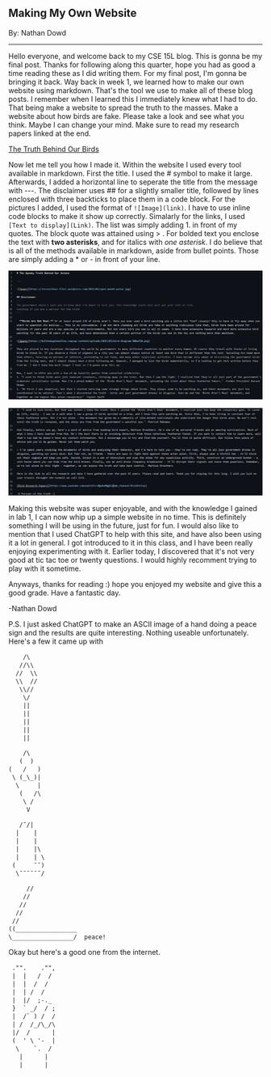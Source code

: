 ## Making My Own Website

By: Nathan Dowd

---

Hello everyone, and welcome back to my CSE 15L blog. This is gonna be my final post. Thanks for following along this quarter, hope you had as good a time reading these as I did writing them. For my final post, I'm gonna be bringing it back. Way back in week 1, we learned how to make our own website using markdown. That's the tool we use to make all of these blog posts. I remember when I learned this I immediately knew what I had to do. That being make a website to spread the truth to the masses. Make a website about how birds are fake. Please take a look and see what you think. Maybe I can change your mind. Make sure to read my research papers linked at the end.

[The Truth Behind Our Birds](https://nathand0wd.github.io/BIRD/bird)

Now let me tell you how I made it. Within the website I used every tool available in markdown. First the title. I used the # symbol to make it large. Afterwards, I added a horizontal line to seperate the title from the message with ---. The disclaimer uses ## for a slightly smaller title, followed by lines enclosed with three backticks to place them in a code block. For the pictures I added, I used the format of `![Image](link)`. I have to use inline code blocks to make it show up correctly. Simalarly for the links, I used `[Text to display](Link)`. The list was simply adding 1. in front of my quotes. The block quote was attained using > . For bolded text you enclose the text with **two asterisks**, and for italics with *one asterisk*. I do believe that is all of the methods available in markdown, aside from bullet points. Those are simply adding a * or - in front of your line.

![Image](Birdmd1.png)

![Image](birdmd3.png)

Making this website was super enjoyable, and with the knowledge I gained in lab 1, I can now whip up a simple website in no time. This is definitely something I will be using in the future, just for fun. I would also like to mention that I used ChatGPT to help with this site, and have also been using it a lot in general. I got introduced to it in this class, and I have been really enjoying experimenting with it. Earlier today, I discovered that it's not very good at tic tac toe or twenty questions. I would highly recomment trying to play with it sometime.

Anyways, thanks for reading :) hope you enjoyed my website and give this a good grade. Have a fantastic day.

-Nathan Dowd

P.S. I just asked ChatGPT to make an ASCII image of a hand doing a peace sign and the results are quite interesting. Nothing useable unfortunately. Here's a few it came up with

```
    /\
   //\\
  //  \\
  \\  //
   \\//
    \/
    ||
    ||
    ||
    ||
    ||
```

```
    /\
   (  )
(   /   )
 \ (_\_)|
  \     |
   (   /\
    \ /
     V
```

```
   /¯/|    
  |    |    
  |    |    
  |    |\   
  |    | \  
 (     ¯¯) 
  \¯¯¯¯¯¯/  
```

```
     //
    //
   //
  //
 //
((_________________
\_________________/  peace!
```

Okay but here's a good one from the internet.

     ."".    ."",
     |  |   /  /
     |  |  /  /
     |  | /  /
     |  |/  ;-._
     }  ` _/  / ;
     |  /` ) /  /
     | /  /_/\_/\
     |/  /      |
     (  ' \ '-  |
      \    `.  /
       |      |
       |      |
